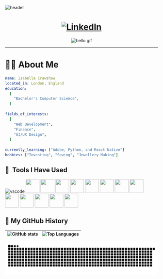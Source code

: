 ![header](https://capsule-render.vercel.app/api?type=wave&color=gradient&height=300&section=header&text=Hey%20Everyone&fontSize=90)

<h1 align="center">
  <a href="https://www.linkedin.com/in/isabella-crawshaw-946b382b9?utm_source=share&utm_campaign=share_via&utm_content=profile&utm_medium=android_app">
    <img src="https://github.com/user-attachments/assets/00b1789b-14af-4093-bdce-b40258859feb" width="50" height="50" alt="LinkedIn"/>
  </a>
</h1>

<div align="center">
  <img src="https://media.giphy.com/media/bcKmIWkUMCjVm/giphy.gif" width="480" height="350" alt="hello gif"/>
</div>

---

# 👩‍💻 About Me 

```yaml
name: Isabella Crawshaw
located_in: London, England
education:
  [
    "Bachelor's Computer Science",
  ]

fields_of_interests:
  [
    "Web Development",
    "Finance",
    "UI/UX Design",
  ]
  
currently_learning: ["Adobe, Python, and React Native"]
hobbies: ["Investing", "Sewing", "Jewellery Making"]
```
<h2> 🚀 &nbsp;Tools I Have Used </h2>
<p align="left">

<img src="https://cdn.jsdelivr.net/gh/devicons/devicon@latest/icons/vscode/vscode-original-wordmark.svg" alt="vscode" width="45" height="45"/>
<img src="https://cdn.jsdelivr.net/gh/devicons/devicon@latest/icons/figma/figma-original.svg" width="45" height="45"/>
<img src="https://cdn.jsdelivr.net/gh/devicons/devicon@latest/icons/jira/jira-original-wordmark.svg" width="45" height="45"/>
<img src="https://cdn.jsdelivr.net/gh/devicons/devicon@latest/icons/confluence/confluence-original-wordmark.svg" width="45" height="45"/>
<img src="https://cdn.jsdelivr.net/gh/devicons/devicon@latest/icons/canva/canva-original.svg" width="45" height="45"/>
<img src="https://cdn.jsdelivr.net/gh/devicons/devicon@latest/icons/java/java-original-wordmark.svg" width="45" height="45"/>
<img src="https://cdn.jsdelivr.net/gh/devicons/devicon@latest/icons/react/react-original-wordmark.svg" width="45" height="45" />
<img src="https://cdn.jsdelivr.net/gh/devicons/devicon@latest/icons/mysql/mysql-original-wordmark.svg" width="45" height="45"/>
<img src="https://cdn.jsdelivr.net/gh/devicons/devicon@latest/icons/javascript/javascript-original.svg" width="45" height="45" />
<img src="https://cdn.jsdelivr.net/gh/devicons/devicon@latest/icons/supabase/supabase-original-wordmark.svg" width="45" height="45"/>
<img src="https://cdn.jsdelivr.net/gh/devicons/devicon@latest/icons/intellij/intellij-original.svg" width="45" height="45"/>
<img src="https://cdn.jsdelivr.net/gh/devicons/devicon@latest/icons/matlab/matlab-original.svg" width="45" height="45" />
<img src="https://cdn.jsdelivr.net/gh/devicons/devicon@latest/icons/gradle/gradle-original-wordmark.svg" width="45" height="45"/>      
<img src="https://cdn.jsdelivr.net/gh/devicons/devicon@latest/icons/markdown/markdown-original.svg" width="45" height="45"/>
          
</p>

## 🐍 My GitHub History    

| <img src="https://github-readme-stats.vercel.app/api?username=IsabellaCrawshaw&show_icons=true&theme=default" alt="GitHub stats" height="180"/> | <img src="https://github-readme-stats.vercel.app/api/top-langs/?username=IsabellaCrawshaw&layout=compact&theme=default" alt="Top Languages" height="180"/> |
|---|---|


![Snake animation](https://github.com/IsabellaCrawshaw/IsabellaCrawshaw/blob/output/github-contribution-grid-snake.svg)
